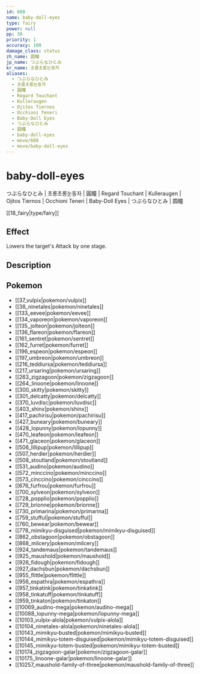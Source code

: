 ```yaml
---
id: 608
name: baby-doll-eyes
type: fairy
power: null
pp: 30
priority: 1
accuracy: 100
damage_class: status
zh_name: 圆瞳
jp_name: つぶらなひとみ
kr_name: 초롱초롱눈동자
aliases:
  - つぶらなひとみ
  - 초롱초롱눈동자
  - 圓瞳
  - Regard Touchant
  - Kulleraugen
  - Ojitos Tiernos
  - Occhioni Teneri
  - Baby-Doll Eyes
  - つぶらなひとみ
  - 圆瞳
  - baby-doll-eyes
  - move/608
  - move/baby-doll-eyes
---
```

# baby-doll-eyes
    
つぶらなひとみ | 초롱초롱눈동자 | 圓瞳 | Regard Touchant | Kulleraugen | Ojitos Tiernos | Occhioni Teneri | Baby-Doll Eyes | つぶらなひとみ | 圆瞳

[[18_fairy|type/fairy]]

## Effect

Lowers the target's Attack by one stage.

## Description



## Pokemon

- [[37_vulpix|pokemon/vulpix]]
- [[38_ninetales|pokemon/ninetales]]
- [[133_eevee|pokemon/eevee]]
- [[134_vaporeon|pokemon/vaporeon]]
- [[135_jolteon|pokemon/jolteon]]
- [[136_flareon|pokemon/flareon]]
- [[161_sentret|pokemon/sentret]]
- [[162_furret|pokemon/furret]]
- [[196_espeon|pokemon/espeon]]
- [[197_umbreon|pokemon/umbreon]]
- [[216_teddiursa|pokemon/teddiursa]]
- [[217_ursaring|pokemon/ursaring]]
- [[263_zigzagoon|pokemon/zigzagoon]]
- [[264_linoone|pokemon/linoone]]
- [[300_skitty|pokemon/skitty]]
- [[301_delcatty|pokemon/delcatty]]
- [[370_luvdisc|pokemon/luvdisc]]
- [[403_shinx|pokemon/shinx]]
- [[417_pachirisu|pokemon/pachirisu]]
- [[427_buneary|pokemon/buneary]]
- [[428_lopunny|pokemon/lopunny]]
- [[470_leafeon|pokemon/leafeon]]
- [[471_glaceon|pokemon/glaceon]]
- [[506_lillipup|pokemon/lillipup]]
- [[507_herdier|pokemon/herdier]]
- [[508_stoutland|pokemon/stoutland]]
- [[531_audino|pokemon/audino]]
- [[572_minccino|pokemon/minccino]]
- [[573_cinccino|pokemon/cinccino]]
- [[676_furfrou|pokemon/furfrou]]
- [[700_sylveon|pokemon/sylveon]]
- [[728_popplio|pokemon/popplio]]
- [[729_brionne|pokemon/brionne]]
- [[730_primarina|pokemon/primarina]]
- [[759_stufful|pokemon/stufful]]
- [[760_bewear|pokemon/bewear]]
- [[778_mimikyu-disguised|pokemon/mimikyu-disguised]]
- [[862_obstagoon|pokemon/obstagoon]]
- [[868_milcery|pokemon/milcery]]
- [[924_tandemaus|pokemon/tandemaus]]
- [[925_maushold|pokemon/maushold]]
- [[926_fidough|pokemon/fidough]]
- [[927_dachsbun|pokemon/dachsbun]]
- [[955_flittle|pokemon/flittle]]
- [[956_espathra|pokemon/espathra]]
- [[957_tinkatink|pokemon/tinkatink]]
- [[958_tinkatuff|pokemon/tinkatuff]]
- [[959_tinkaton|pokemon/tinkaton]]
- [[10069_audino-mega|pokemon/audino-mega]]
- [[10088_lopunny-mega|pokemon/lopunny-mega]]
- [[10103_vulpix-alola|pokemon/vulpix-alola]]
- [[10104_ninetales-alola|pokemon/ninetales-alola]]
- [[10143_mimikyu-busted|pokemon/mimikyu-busted]]
- [[10144_mimikyu-totem-disguised|pokemon/mimikyu-totem-disguised]]
- [[10145_mimikyu-totem-busted|pokemon/mimikyu-totem-busted]]
- [[10174_zigzagoon-galar|pokemon/zigzagoon-galar]]
- [[10175_linoone-galar|pokemon/linoone-galar]]
- [[10257_maushold-family-of-three|pokemon/maushold-family-of-three]]

